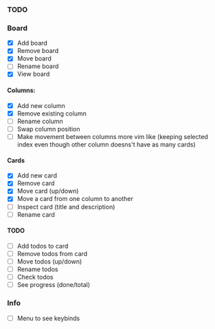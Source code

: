 ### TODO

### Board

- [x] Add board
- [x] Remove board
- [x] Move board
- [ ] Rename board
- [x] View board

#### Columns:

- [x] Add new column
- [x] Remove existing column
- [ ] Rename column
- [ ] Swap column position
- [ ] Make movement between columns more vim like (keeping selected index even though other column doesns't have as many cards)

#### Cards

- [x] Add new card
- [x] Remove card
- [x] Move card (up/down)
- [x] Move a card from one column to another
- [ ] Inspect card (title and description)
- [ ] Rename card

#### TODO

- [ ] Add todos to card
- [ ] Remove todos from card
- [ ] Move todos (up/down)
- [ ] Rename todos
- [ ] Check todos
- [ ] See progress (done/total)

### Info

- [ ] Menu to see keybinds
